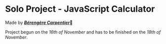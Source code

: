 # Solo Project - JavaScript Calculator

Made by [***Bérengère Carpentier***](https://github.com/carpentierberengere):school_satchel:

Project begun on the *16th of November* and has to be finished on the *18th of November*.